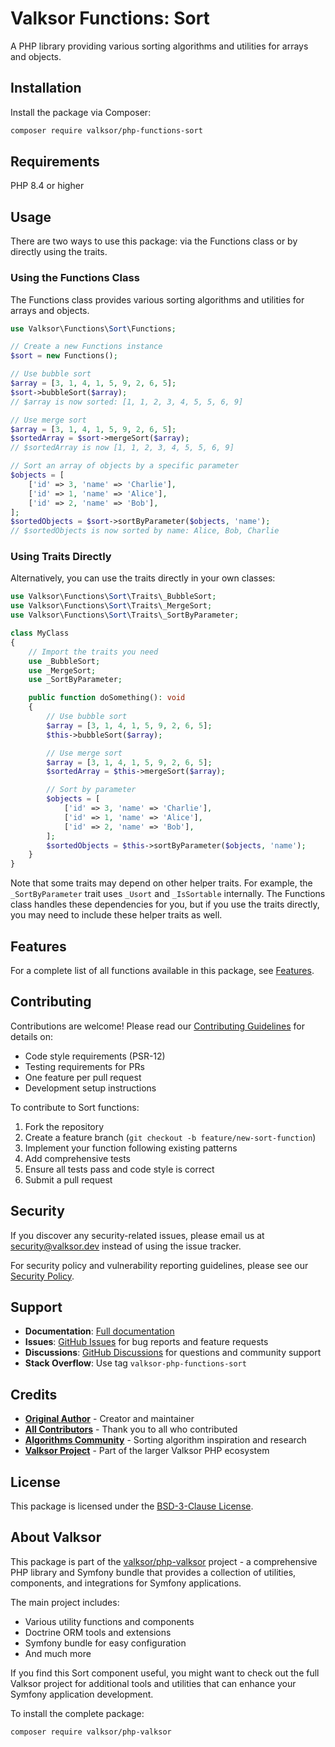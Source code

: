 # Valksor Functions: Sort

A PHP library providing various sorting algorithms and utilities for arrays and objects.

## Installation

Install the package via Composer:

```bash
composer require valksor/php-functions-sort
```

## Requirements

PHP 8.4 or higher

## Usage

There are two ways to use this package: via the Functions class or by directly using the traits.

### Using the Functions Class

The Functions class provides various sorting algorithms and utilities for arrays and objects.

```php
use Valksor\Functions\Sort\Functions;

// Create a new Functions instance
$sort = new Functions();

// Use bubble sort
$array = [3, 1, 4, 1, 5, 9, 2, 6, 5];
$sort->bubbleSort($array);
// $array is now sorted: [1, 1, 2, 3, 4, 5, 5, 6, 9]

// Use merge sort
$array = [3, 1, 4, 1, 5, 9, 2, 6, 5];
$sortedArray = $sort->mergeSort($array);
// $sortedArray is now [1, 1, 2, 3, 4, 5, 5, 6, 9]

// Sort an array of objects by a specific parameter
$objects = [
    ['id' => 3, 'name' => 'Charlie'],
    ['id' => 1, 'name' => 'Alice'],
    ['id' => 2, 'name' => 'Bob'],
];
$sortedObjects = $sort->sortByParameter($objects, 'name');
// $sortedObjects is now sorted by name: Alice, Bob, Charlie
```

### Using Traits Directly

Alternatively, you can use the traits directly in your own classes:

```php
use Valksor\Functions\Sort\Traits\_BubbleSort;
use Valksor\Functions\Sort\Traits\_MergeSort;
use Valksor\Functions\Sort\Traits\_SortByParameter;

class MyClass
{
    // Import the traits you need
    use _BubbleSort;
    use _MergeSort;
    use _SortByParameter;

    public function doSomething(): void
    {
        // Use bubble sort
        $array = [3, 1, 4, 1, 5, 9, 2, 6, 5];
        $this->bubbleSort($array);

        // Use merge sort
        $array = [3, 1, 4, 1, 5, 9, 2, 6, 5];
        $sortedArray = $this->mergeSort($array);

        // Sort by parameter
        $objects = [
            ['id' => 3, 'name' => 'Charlie'],
            ['id' => 1, 'name' => 'Alice'],
            ['id' => 2, 'name' => 'Bob'],
        ];
        $sortedObjects = $this->sortByParameter($objects, 'name');
    }
}
```

Note that some traits may depend on other helper traits. For example, the `_SortByParameter` trait uses `_Usort` and `_IsSortable` internally. The Functions class handles these dependencies for you, but if you use the traits directly, you may need to include these helper traits as well.

## Features

For a complete list of all functions available in this package, see [Features](docs/features.md).


## Contributing

Contributions are welcome! Please read our [Contributing Guidelines](CONTRIBUTING.md) for details on:

- Code style requirements (PSR-12)
- Testing requirements for PRs
- One feature per pull request
- Development setup instructions

To contribute to Sort functions:

1. Fork the repository
2. Create a feature branch (`git checkout -b feature/new-sort-function`)
3. Implement your function following existing patterns
4. Add comprehensive tests
5. Ensure all tests pass and code style is correct
6. Submit a pull request

## Security

If you discover any security-related issues, please email us at security@valksor.dev instead of using the issue tracker.

For security policy and vulnerability reporting guidelines, please see our [Security Policy](SECURITY.md).

## Support

- **Documentation**: [Full documentation](https://github.com/valksor/php-valksor)
- **Issues**: [GitHub Issues](https://github.com/valksor/php-valksor/issues) for bug reports and feature requests
- **Discussions**: [GitHub Discussions](https://github.com/valksor/php-valksor/discussions) for questions and community support
- **Stack Overflow**: Use tag `valksor-php-functions-sort`

## Credits

- **[Original Author](https://github.com/valksor)** - Creator and maintainer
- **[All Contributors](https://github.com/valksor/php-valksor/graphs/contributors)** - Thank you to all who contributed
- **[Algorithms Community](https://en.wikipedia.org/wiki/Sorting_algorithm)** - Sorting algorithm inspiration and research
- **[Valksor Project](https://github.com/valksor)** - Part of the larger Valksor PHP ecosystem

## License

This package is licensed under the [BSD-3-Clause License](LICENSE).

## About Valksor

This package is part of the [valksor/php-valksor](https://github.com/valksor/php-valksor) project - a comprehensive PHP library and Symfony bundle that provides a collection of utilities, components, and integrations for Symfony applications.

The main project includes:
- Various utility functions and components
- Doctrine ORM tools and extensions
- Symfony bundle for easy configuration
- And much more

If you find this Sort component useful, you might want to check out the full Valksor project for additional tools and utilities that can enhance your Symfony application development.

To install the complete package:

```bash
composer require valksor/php-valksor
```
